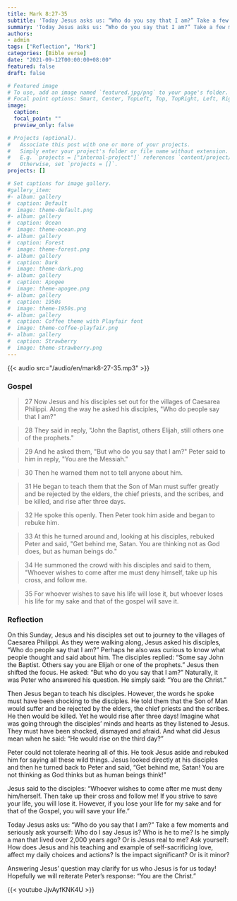 ```yaml
---
title: Mark 8:27-35
subtitle: 'Today Jesus asks us: “Who do you say that I am?” Take a few moments and seriously ask yourself: Who do I say Jesus is? Who is he to me? Is he simply a man that lived over 2,000 years ago? Or is Jesus real to me? Ask yourself: How does Jesus and his teaching and example of self-sacrificing love, affect my daily choices and actions? Is the impact significant? Or is it minor?'
summary: 'Today Jesus asks us: “Who do you say that I am?” Take a few moments and seriously ask yourself: Who do I say Jesus is? Who is he to me? Is he simply a man that lived over 2,000 years ago? Or is Jesus real to me? Ask yourself: How does Jesus and his teaching and example of self-sacrificing love, affect my daily choices and actions? Is the impact significant? Or is it minor?'
authors:
- admin
tags: ["Reflection", "Mark"]
categories: [Bible verse]
date: "2021-09-12T00:00:00+08:00"
featured: false
draft: false

# Featured image
# To use, add an image named `featured.jpg/png` to your page's folder.
# Focal point options: Smart, Center, TopLeft, Top, TopRight, Left, Right, BottomLeft, Bottom, BottomRight
image:
  caption:
  focal_point: ""
  preview_only: false

# Projects (optional).
#   Associate this post with one or more of your projects.
#   Simply enter your project's folder or file name without extension.
#   E.g. `projects = ["internal-project"]` references `content/project/deep-learning/index.md`.
#   Otherwise, set `projects = []`.
projects: []

# Set captions for image gallery.
#gallery_item:
#- album: gallery
#  caption: Default
#  image: theme-default.png
#- album: gallery
#  caption: Ocean
#  image: theme-ocean.png
#- album: gallery
#  caption: Forest
#  image: theme-forest.png
#- album: gallery
#  caption: Dark
#  image: theme-dark.png
#- album: gallery
#  caption: Apogee
#  image: theme-apogee.png
#- album: gallery
#  caption: 1950s
#  image: theme-1950s.png
#- album: gallery
#  caption: Coffee theme with Playfair font
#  image: theme-coffee-playfair.png
#- album: gallery
#  caption: Strawberry
#  image: theme-strawberry.png
---
```


{{< audio src="/audio/en/mark8-27-35.mp3" >}}

### Gospel
> 27 Now Jesus and his disciples set out for the villages of Caesarea Philippi. Along the way he asked his disciples, "Who do people say that I am?"

> 28 They said in reply, "John the Baptist, others Elijah, still others one of the prophets."

> 29 And he asked them, "But who do you say that I am?" Peter said to him in reply, "You are the Messiah."

> 30 Then he warned them not to tell anyone about him.

> 31 He began to teach them that the Son of Man must suffer greatly and be rejected by the elders, the chief priests, and the scribes, and be killed, and rise after three days.

> 32 He spoke this openly. Then Peter took him aside and began to rebuke him.

> 33 At this he turned around and, looking at his disciples, rebuked Peter and said, "Get behind me, Satan. You are thinking not as God does, but as human beings do."

> 34 He summoned the crowd with his disciples and said to them, "Whoever wishes to come after me must deny himself, take up his cross, and follow me.

> 35 For whoever wishes to save his life will lose it, but whoever loses his life for my sake and that of the gospel will save it.

### Reflection
On this Sunday, Jesus and his disciples set out to journey to the villages of Caesarea Philippi. As they were walking along, Jesus asked his disciples, “Who do people say that I am?” Perhaps he also was curious to know what people thought and said about him. The disciples replied: “Some say John the Baptist. Others say you are Elijah or one of the prophets.” Jesus then shifted the focus. He asked: “But who do you say that I am?” Naturally, it was Peter who answered his question. He simply said: “You are the Christ.”

Then Jesus began to teach his disciples. However, the words he spoke must have been shocking to the disciples. He told them that the Son of Man would suffer and be rejected by the elders, the chief priests and the scribes. He then would be killed. Yet he would rise after three days! Imagine what was going through the disciples’ minds and hearts as they listened to Jesus. They must have been shocked, dismayed and afraid. And what did Jesus mean when he said: “He would rise on the third day?”

Peter could not tolerate hearing all of this. He took Jesus aside and rebuked him for saying all these wild things. Jesus looked directly at his disciples and then he turned back to Peter and said, “Get behind me, Satan! You are not thinking as God thinks but as human beings think!”

Jesus said to the disciples: “Whoever wishes to come after me must deny him/herself. Then take up their cross and follow me! If you strive to save your life, you will lose it. However, if you lose your life for my sake and for that of the Gospel, you will save your life.”

Today Jesus asks us: “Who do you say that I am?” Take a few moments and seriously ask yourself: Who do I say Jesus is? Who is he to me? Is he simply a man that lived over 2,000 years ago? Or is Jesus real to me? Ask yourself: How does Jesus and his teaching and example of self-sacrificing love, affect my daily choices and actions? Is the impact significant? Or is it minor?

Answering Jesus’ question may clarify for us who Jesus is for us today! Hopefully we will reiterate Peter’s response: “You are the Christ.”

{{< youtube JjvAyfKNK4U >}}
